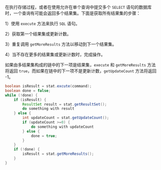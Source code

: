 在执行存储过程，或者在使用允许在单个查询中提交多个 `SELECT` 语句的数据库时，一个查询有可能会返回多个结果集。下面是获取所有结果集的步骤：

1）使用 `execute` 方法来执行 `SQL` 语句。

2）获取第一个结果集或更新计数。

3）重复调用 `getMoreResults` 方法以移动到下一个结果集。

4）当不存在更多的结果集或更新计数时，完成操作。

如果由多结果集构成的链中的下一项是结果集，`execute` 和 `getMoreResults` 方法将返回 `true`，而如果在链中的下一项不是更新计数，`getUpdateCount` 方法将返回 -1。

```java
boolean isResult = stat.excute(command);
boolean done = false;
while (!done) {
    if (isResult) {
        ResultSet result = stat.getResultSet();
        do something with result
    } else {
        int updateCount = stat.getUpdateCount();
        if (updateCount >=0) {
            do something with updateCount
        } else {
            done = true;
        }
    }
    if (!done) {
        isResult = stat.getMoreResults();
    }
}
```


